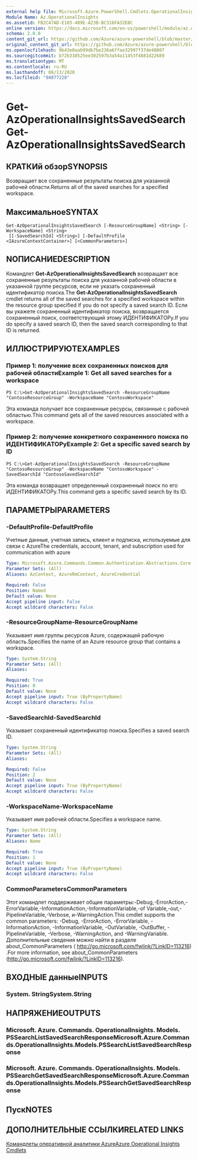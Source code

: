 ```yaml
---
external help file: Microsoft.Azure.PowerShell.Cmdlets.OperationalInsights.dll-Help.xml
Module Name: Az.OperationalInsights
ms.assetid: FB2C47AD-E103-409E-A23B-BC316FA32E8C
online version: https://docs.microsoft.com/en-us/powershell/module/az.operationalinsights/get-azoperationalinsightssavedsearch
schema: 2.0.0
content_git_url: https://github.com/Azure/azure-powershell/blob/master/src/OperationalInsights/OperationalInsights/help/Get-AzOperationalInsightsSavedSearch.md
original_content_git_url: https://github.com/Azure/azure-powershell/blob/master/src/OperationalInsights/OperationalInsights/help/Get-AzOperationalInsightsSavedSearch.md
ms.openlocfilehash: 9b43e0aab99db7be236a6ffae32997f37de40807
ms.sourcegitcommit: b72b338525ee302597b3a54a11453f4881d22689
ms.translationtype: MT
ms.contentlocale: ru-RU
ms.lasthandoff: 08/13/2020
ms.locfileid: "94077228"
---
```

# <span data-ttu-id="8a0be-101">Get-AzOperationalInsightsSavedSearch</span><span class="sxs-lookup"><span data-stu-id="8a0be-101">Get-AzOperationalInsightsSavedSearch</span></span>

## <span data-ttu-id="8a0be-102">КРАТКИй обзор</span><span class="sxs-lookup"><span data-stu-id="8a0be-102">SYNOPSIS</span></span>
<span data-ttu-id="8a0be-103">Возвращает все сохраненные результаты поиска для указанной рабочей области.</span><span class="sxs-lookup"><span data-stu-id="8a0be-103">Returns all of the saved searches for a specified workspace.</span></span>

## <span data-ttu-id="8a0be-104">Максимальное</span><span class="sxs-lookup"><span data-stu-id="8a0be-104">SYNTAX</span></span>

```
Get-AzOperationalInsightsSavedSearch [-ResourceGroupName] <String> [-WorkspaceName] <String>
 [[-SavedSearchId] <String>] [-DefaultProfile <IAzureContextContainer>] [<CommonParameters>]
```

## <span data-ttu-id="8a0be-105">NОПИСАНИЕ</span><span class="sxs-lookup"><span data-stu-id="8a0be-105">DESCRIPTION</span></span>
<span data-ttu-id="8a0be-106">Командлет **Get-AzOperationalInsightsSavedSearch** возвращает все сохраненные результаты поиска для указанной рабочей области в указанной группе ресурсов, если не указать сохраненный идентификатор поиска.</span><span class="sxs-lookup"><span data-stu-id="8a0be-106">The **Get-AzOperationalInsightsSavedSearch** cmdlet returns all of the saved searches for a specified workspace within the resource group specified if you do not specify a saved search ID.</span></span>
<span data-ttu-id="8a0be-107">Если вы укажете сохраненный идентификатор поиска, возвращается сохраненный поиск, соответствующий этому ИДЕНТИФИКАТОРу.</span><span class="sxs-lookup"><span data-stu-id="8a0be-107">If you do specify a saved search ID, then the saved search corresponding to that ID is returned.</span></span>

## <span data-ttu-id="8a0be-108">ИЛЛЮСТРИРУЮТ</span><span class="sxs-lookup"><span data-stu-id="8a0be-108">EXAMPLES</span></span>

### <span data-ttu-id="8a0be-109">Пример 1: получение всех сохраненных поисков для рабочей области</span><span class="sxs-lookup"><span data-stu-id="8a0be-109">Example 1: Get all saved searches for a workspace</span></span>
```
PS C:\>Get-AzOperationalInsightsSavedSearch -ResourceGroupName "ContosoResourceGroup" -WorkspaceName "ContosoWorkspace"
```

<span data-ttu-id="8a0be-110">Эта команда получает все сохраненные ресурсы, связанные с рабочей областью.</span><span class="sxs-lookup"><span data-stu-id="8a0be-110">This command gets all of the saved resources associated with a workspace.</span></span>

### <span data-ttu-id="8a0be-111">Пример 2: получение конкретного сохраненного поиска по ИДЕНТИФИКАТОРу</span><span class="sxs-lookup"><span data-stu-id="8a0be-111">Example 2: Get a specific saved search by ID</span></span>
```
PS C:\>Get-AzOperationalInsightsSavedSearch -ResourceGroupName "ContosoResourceGroup" -WorkspaceName "ContosoWorkspace" -SavedSearchId "ContosoSavedSearchId"
```

<span data-ttu-id="8a0be-112">Эта команда возвращает определенный сохраненный поиск по его ИДЕНТИФИКАТОРу.</span><span class="sxs-lookup"><span data-stu-id="8a0be-112">This command gets a specific saved search by its ID.</span></span>

## <span data-ttu-id="8a0be-113">ПАРАМЕТРЫ</span><span class="sxs-lookup"><span data-stu-id="8a0be-113">PARAMETERS</span></span>

### <span data-ttu-id="8a0be-114">-DefaultProfile</span><span class="sxs-lookup"><span data-stu-id="8a0be-114">-DefaultProfile</span></span>
<span data-ttu-id="8a0be-115">Учетные данные, учетная запись, клиент и подписка, используемые для связи с Azure</span><span class="sxs-lookup"><span data-stu-id="8a0be-115">The credentials, account, tenant, and subscription used for communication with azure</span></span>

```yaml
Type: Microsoft.Azure.Commands.Common.Authentication.Abstractions.Core.IAzureContextContainer
Parameter Sets: (All)
Aliases: AzContext, AzureRmContext, AzureCredential

Required: False
Position: Named
Default value: None
Accept pipeline input: False
Accept wildcard characters: False
```

### <span data-ttu-id="8a0be-116">-ResourceGroupName</span><span class="sxs-lookup"><span data-stu-id="8a0be-116">-ResourceGroupName</span></span>
<span data-ttu-id="8a0be-117">Указывает имя группы ресурсов Azure, содержащей рабочую область.</span><span class="sxs-lookup"><span data-stu-id="8a0be-117">Specifies the name of an Azure resource group that contains a workspace.</span></span>

```yaml
Type: System.String
Parameter Sets: (All)
Aliases:

Required: True
Position: 0
Default value: None
Accept pipeline input: True (ByPropertyName)
Accept wildcard characters: False
```

### <span data-ttu-id="8a0be-118">-SavedSearchId</span><span class="sxs-lookup"><span data-stu-id="8a0be-118">-SavedSearchId</span></span>
<span data-ttu-id="8a0be-119">Указывает сохраненный идентификатор поиска.</span><span class="sxs-lookup"><span data-stu-id="8a0be-119">Specifies a saved search ID.</span></span>

```yaml
Type: System.String
Parameter Sets: (All)
Aliases:

Required: False
Position: 2
Default value: None
Accept pipeline input: True (ByPropertyName)
Accept wildcard characters: False
```

### <span data-ttu-id="8a0be-120">-WorkspaceName</span><span class="sxs-lookup"><span data-stu-id="8a0be-120">-WorkspaceName</span></span>
<span data-ttu-id="8a0be-121">Указывает имя рабочей области.</span><span class="sxs-lookup"><span data-stu-id="8a0be-121">Specifies a workspace name.</span></span>

```yaml
Type: System.String
Parameter Sets: (All)
Aliases: Name

Required: True
Position: 1
Default value: None
Accept pipeline input: True (ByPropertyName)
Accept wildcard characters: False
```

### <span data-ttu-id="8a0be-122">CommonParameters</span><span class="sxs-lookup"><span data-stu-id="8a0be-122">CommonParameters</span></span>
<span data-ttu-id="8a0be-123">Этот командлет поддерживает общие параметры:-Debug,-ErrorAction,-ErrorVariable,-InformationAction,-InformationVariable,-of Variable,-out,-PipelineVariable,-Verbose, и-WarningAction.</span><span class="sxs-lookup"><span data-stu-id="8a0be-123">This cmdlet supports the common parameters: -Debug, -ErrorAction, -ErrorVariable, -InformationAction, -InformationVariable, -OutVariable, -OutBuffer, -PipelineVariable, -Verbose, -WarningAction, and -WarningVariable.</span></span> <span data-ttu-id="8a0be-124">Дополнительные сведения можно найти в разделе about_CommonParameters ( http://go.microsoft.com/fwlink/?LinkID=113216) .</span><span class="sxs-lookup"><span data-stu-id="8a0be-124">For more information, see about_CommonParameters (http://go.microsoft.com/fwlink/?LinkID=113216).</span></span>

## <span data-ttu-id="8a0be-125">ВХОДНЫЕ данные</span><span class="sxs-lookup"><span data-stu-id="8a0be-125">INPUTS</span></span>

### <span data-ttu-id="8a0be-126">System. String</span><span class="sxs-lookup"><span data-stu-id="8a0be-126">System.String</span></span>

## <span data-ttu-id="8a0be-127">НАПРЯЖЕНИЕ</span><span class="sxs-lookup"><span data-stu-id="8a0be-127">OUTPUTS</span></span>

### <span data-ttu-id="8a0be-128">Microsoft. Azure. Commands. OperationalInsights. Models. PSSearchListSavedSearchResponse</span><span class="sxs-lookup"><span data-stu-id="8a0be-128">Microsoft.Azure.Commands.OperationalInsights.Models.PSSearchListSavedSearchResponse</span></span>

### <span data-ttu-id="8a0be-129">Microsoft. Azure. Commands. OperationalInsights. Models. PSSearchGetSavedSearchResponse</span><span class="sxs-lookup"><span data-stu-id="8a0be-129">Microsoft.Azure.Commands.OperationalInsights.Models.PSSearchGetSavedSearchResponse</span></span>

## <span data-ttu-id="8a0be-130">Пуск</span><span class="sxs-lookup"><span data-stu-id="8a0be-130">NOTES</span></span>

## <span data-ttu-id="8a0be-131">ДОПОЛНИТЕЛЬНЫЕ ССЫЛКИ</span><span class="sxs-lookup"><span data-stu-id="8a0be-131">RELATED LINKS</span></span>

[<span data-ttu-id="8a0be-132">Командлеты оперативной аналитики Azure</span><span class="sxs-lookup"><span data-stu-id="8a0be-132">Azure Operational Insights Cmdlets</span></span>](/powershell/module/az.operationalinsights)


